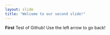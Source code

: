 ```yaml
---
layout: slide
title: "Welcome to our second slide!"
---
```

**First** Test of Github!
Use the left arrow to go back!
